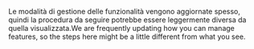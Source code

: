 <span data-ttu-id="d7479-101">Le modalità di gestione delle funzionalità vengono aggiornate spesso, quindi la procedura da seguire potrebbe essere leggermente diversa da quella visualizzata.</span><span class="sxs-lookup"><span data-stu-id="d7479-101">We are frequently updating how you can manage features, so the steps here might be a little different from what you see.</span></span>